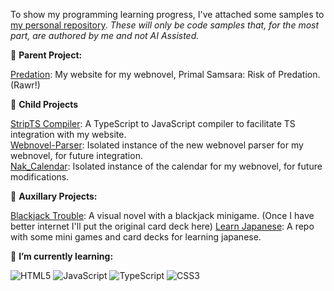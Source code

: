 To show my programming learning progress, I've attached some samples to [my personal repository](https://github.com/Xalsier/Xalsier). *These will only be code samples that, for the most part, are authored by me and not AI Assisted.*

🔭 **Parent Project:**

[Predation](https://github.com/Xalsier/predation): My website for my webnovel, Primal Samsara: Risk of Predation. (Rawr!) <br>

🔭 **Child Projects**

[StripTS Compiler](https://github.com/Xalsier/StripTS-Compiler): A TypeScript to JavaScript compiler to facilitate TS integration with my website.<br>
[Webnovel-Parser](https://github.com/Xalsier/Webnovel-Parser): Isolated instance of the new webnovel parser for my webnovel, for future integration.<br>
[Nak_Calendar](https://github.com/Xalsier/nak_calendar): Isolated instance of the calendar for my webnovel, for future modifications.

🔭 **Auxillary Projects:**

[Blackjack Trouble](https://github.com/Xalsier/BlackjackTrouble): A visual novel with a blackjack minigame. (Once I have better internet I'll put the original card deck here)
[Learn Japanese](https://github.com/Xalsier/learn-japanese): A repo with some mini games and card decks for learning japanese.

🌱 **I’m currently learning:** 

![HTML5](https://img.shields.io/badge/-HTML5-E34F26?style=flat-square&logo=html5&logoColor=white)
![JavaScript](https://img.shields.io/badge/-JavaScript-F7DF1E?style=flat-square&logo=javascript&logoColor=black)
![TypeScript](https://img.shields.io/badge/-TypeScript-3178C6?style=flat-square&logo=typescript&logoColor=white)
![CSS3](https://img.shields.io/badge/-CSS3-1572B6?style=flat-square&logo=css3&logoColor=white)
